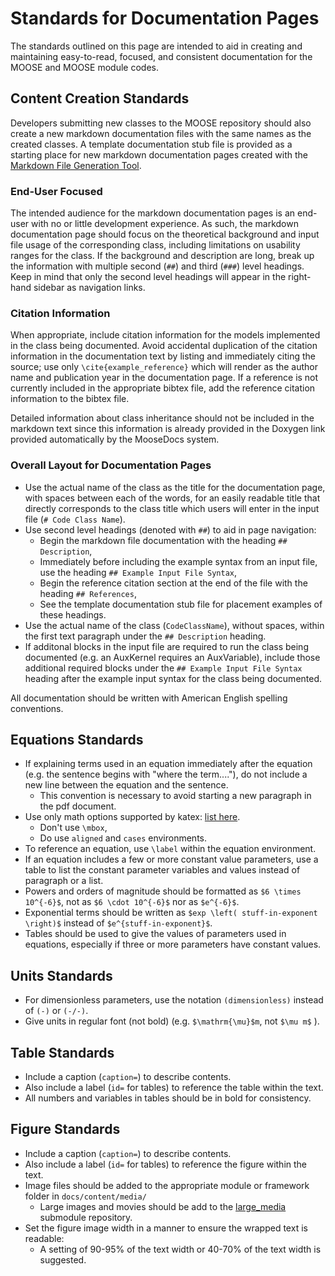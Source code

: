 # Standards for Documentation Pages

The standards outlined on this page are intended to aid in creating and maintaining easy-to-read, focused, and consistent documentation for the MOOSE and MOOSE module codes.

## Content Creation Standards
Developers submitting new classes to the MOOSE repository should also create a new markdown documentation files with the same names as the created classes.
A template documentation stub file is provided as a starting place for new markdown documentation pages created with the [Markdown File Generation Tool](moose_docs/generate.md).

### End-User Focused
The intended audience for the markdown documentation pages is an end-user with no or little development experience.
As such, the markdown documentation page should focus on the theoretical background and input file usage of the corresponding class, including limitations on usability ranges for the class.
If the background and description are long, break up the information with multiple second (`##`) and third (`###`) level headings.
Keep in mind that only the second level headings will appear in the right-hand sidebar as navigation links.

### Citation Information
When appropriate, include citation information for the models implemented in the class being documented.
Avoid accidental duplication of the citation information in the documentation text by listing and immediately citing the source; use only `\cite{example_reference}` which will render as the author name and publication year in the documentation page.
If a reference is not currently included in the appropriate bibtex file, add the reference citation information to the bibtex file.

Detailed information about class inheritance should not be included in the markdown text since this information is already provided in the Doxygen link provided automatically by the MooseDocs system.

### Overall Layout for Documentation Pages

  * Use the actual name of the class as the title for the documentation page, with spaces between each of the words, for an easily readable title that directly corresponds to the class title which users will enter in the input file (`# Code Class Name`).
  * Use second level headings (denoted with `##`) to aid in page navigation:
    - Begin the markdown file documentation with the heading `## Description`,
    - Immediately before including the example syntax from an input file, use the heading `## Example Input File Syntax`,
    - Begin the reference citation section at the end of the file with the heading `## References`,
    - See the template documentation stub file for placement examples of these headings.
  * Use the actual name of the class (`CodeClassName`), without spaces, within the first text paragraph under the `## Description` heading.
  * If additonal blocks in the input file are required to run the class being documented (e.g. an AuxKernel requires an AuxVariable), include those additional required blocks under the `## Example Input File Syntax` heading after the example input syntax for the class being documented.

All documentation should be written with American English spelling conventions.

## Equations Standards
  - If explaining terms used in an equation immediately after the equation (e.g. the sentence begins with "where the term...."), do not include a new line between the equation and the sentence.
    - This convention is necessary to avoid starting a new paragraph in the pdf document.
  - Use only math options supported by katex: [list here](https://khan.github.io/KaTeX/function-support.html).
    - Don't use `\mbox`,
    - Do use `aligned` and `cases` environments.
  - To reference an equation, use `\label` within the equation environment.
  - If an equation includes a few or more constant value parameters, use a table to list the constant parameter variables and values instead of paragraph or a list.
  - Powers and orders of magnitude should be formatted as `$6 \times 10^{-6}$`, not as `$6 \cdot 10^{-6}$` nor as `$e^{-6}$`.
  - Exponential terms should be written as `$exp \left( stuff-in-exponent \right)$` instead of `$e^{stuff-in-exponent}$`.
  - Tables should be used to give the values of parameters used in equations, especially if three or more parameters have constant values.

## Units Standards
  - For dimensionless parameters, use the notation `(dimensionless)` instead of `(-)` or `(-/-)`.
  - Give units in regular font (not bold) (e.g. `$\mathrm{\mu}$m`, not `$\mu m$` ).

## Table Standards
  - Include a caption (`caption=`) to describe contents.
  - Also include a label (`id=` for tables) to reference the table within the text.
  - All numbers and variables in tables should be in bold for consistency.

## Figure Standards
  - Include a caption (`caption=`) to describe contents.
  - Also include a label (`id=` for tables) to reference the figure within the text.
  - Image files should be added to the appropriate module or framework folder in `docs/content/media/`
    - Large images and movies should be add to the [large_media](https://github.com/idaholab/large_media) submodule repository.
  - Set the figure image width in a manner to ensure the wrapped text is readable:
    - A setting of 90-95% of the text width or 40-70% of the text width is suggested.
